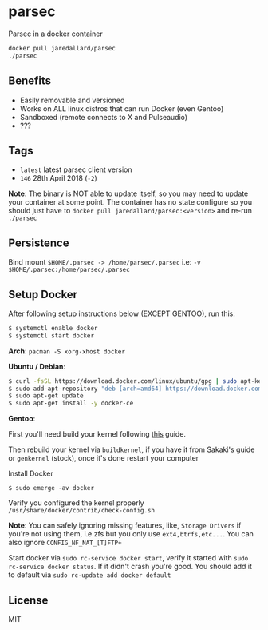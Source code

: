 # parsec

Parsec in a docker container 


```bash
docker pull jaredallard/parsec
./parsec
```

## Benefits

* Easily removable and versioned
* Works on ALL linux distros that can run Docker (even Gentoo)
* Sandboxed (remote connects to X and Pulseaudio)
* ???

## Tags

* `latest` latest parsec client version
* `146` 28th April 2018 (`-2`)

**Note**: The binary is NOT able to update itself, so you may need to update
your container at some point. The container has no state configure so you should
just have to `docker pull jaredallard/parsec:<version>` and re-run `./parsec`

## Persistence

Bind mount `$HOME/.parsec -> /home/parsec/.parsec` i.e: `-v $HOME/.parsec:/home/parsec/.parsec`

## Setup Docker

After following setup instructions below (EXCEPT GENTOO), run this:

```bash
$ systemctl enable docker
$ systemctl start docker
```

**Arch**: `pacman -S xorg-xhost docker`

**Ubuntu / Debian**:

```bash
$ curl -fsSL https://download.docker.com/linux/ubuntu/gpg | sudo apt-key add -
$ sudo add-apt-repository "deb [arch=amd64] https://download.docker.com/linux/ubuntu $(lsb_release -cs) stable"
$ sudo apt-get update
$ sudo apt-get install -y docker-ce
```

**Gentoo**:

First you'll need build your kernel following [this](https://wiki.gentoo.org/wiki/Docker) guide.

Then rebuild your kernel via `buildkernel`, if you have it from Sakaki's guide or `genkernel` (stock), once it's
done restart your computer

Install Docker

```
$ sudo emerge -av docker
```

Verify you configured the kernel properly `/usr/share/docker/contrib/check-config.sh`

**Note**: You can safely ignoring missing features, like, `Storage Drivers` if you're not using them,
i.e zfs but you only use `ext4,btrfs,etc...`. You can also ignore `CONFIG_NF_NAT_[T]FTP+`

Start docker via `sudo rc-service docker start`, verify it started with `sudo rc-service docker status`.
If it didn't crash you're good. You should add it to default via `sudo rc-update add docker default`

## License 

MIT
